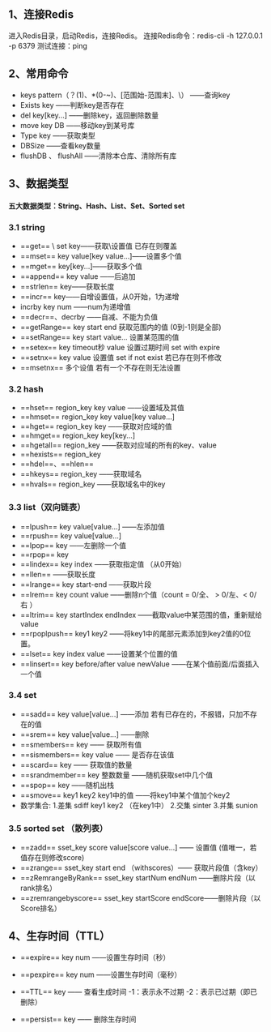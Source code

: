 ## 1、连接Redis
进入Redis目录，启动Redis，连接Redis。
连接Redis命令：redis-cli -h 127.0.0.1 -p 6379
测试连接：ping
## 2、常用命令
- keys pattern（？(1)、*(0-~)、[范围始-范围末]、\）
——查询key
- Exists key
——判断key是否存在
- del key[key...]
——删除key，返回删除数量
- move key DB
——移动key到某号库
- Type key
——获取类型
- DBSize
——查看key数量
- flushDB 、 flushAll
——清除本仓库、清除所有库 


## 3、数据类型
#### 五大数据类型：String、Hash、List、Set、Sorted set
### 3.1 string
- ==get== \ set key——获取\设置值
  已存在则覆盖
- ==mset== key value[key value...]——设置多个值
- ==mget== key[key...]——获取多个值 
- ==append== key value ——后追加
- ==strlen== key——获取长度
- ==incr== key——自增设置值，从0开始，1为递增
- incrby key num ——num为递增值
- ==decr==、decrby ——自减、不能为负值
- ==getRange== key start end 获取范围内的值 (0到-1则是全部)
- ==setRange== key start value... 设置某范围的值
- ==setex== key timeout秒 value 设置过期时间 set with expire
- ==setnx== key value 设置值 set if not exist
  若已存在则不修改
- ==msetnx== 多个设值
  若有一个不存在则无法设置

### 3.2 hash
- ==hset== region_key key value ——设置域及其值
- ==hmset== region_key key value[key value...]
- ==hget== region_key key ——获取对应域的值
- ==hmget== region_key key[key...]
- ==hgetall== region_key ——获取对应域的所有的key、value
- ==hexists== region_key 
- ==hdel==、==hlen==
- ==hkeys== region_key ——获取域名
- ==hvals== region_key ——获取域名中的key

### 3.3 list（双向链表）
- ==lpush== key value[value...] ——左添加值
- ==rpush== key value[value...]
- ==lpop== key ——左删除一个值
- ==rpop== key
- ==lindex== key index ——获取指定值 （从0开始）
- ==llen== ——获取长度
- ==lrange== key start-end ——获取片段
- ==lrem== key count value ——删除n个值（count = 0/全、 > 0/左、< 0/右 ）
- ==ltrim== key startIndex endIndex ——截取value中某范围的值，重新赋给value 
- ==rpoplpush== key1 key2 ——将key1中的尾部元素添加到key2值的0位置。 
- ==lset== key index value ——设置某个位置的值
- ==linsert== key before/after value newValue ——在某个值前面/后面插入一个值 

### 3.4 set 
- ==sadd== key value[value...] ——添加
  若有已存在的，不报错，只加不存在的值
- ==srem== key value[value...] ——删除
- ==smembers== key —— 获取所有值
- ==sismembers== key value —— 是否存在该值
- ==scard== key —— 获取值的数量 
- ==srandmember== key 整数数量 ——随机获取set中几个值
- ==spop== key ——随机出栈
- ==smove== key1 key2 key1中的值 ——将key1中某个值加个key2
- 数学集合:
1.差集 sdiff key1 key2 （在key1中）
2.交集 sinter
3.并集 sunion

### 3.5 sorted set （散列表）
- ==zadd== sset_key score value[score value...] —— 设置值
(值唯一，若值存在则修改score)
- ==zrange== sset_key start end （withscores）—— 获取片段值（含key）
- ==zRemrangeByRank== sset_key startNum endNum ——删除片段（以rank排名）
- ==zremrangebyscore== sset_key startScore endScore——删除片段（以Score排名）

## 4、生存时间（TTL）
- ==expire== key num ——设置生存时间（秒）
- ==pexpire== key num ——设置生存时间（毫秒） 
- ==TTL== key —— 查看生成时间
  -1：表示永不过期
-2：表示已过期（即已删除）

- ==persist== key —— 删除生存时间
